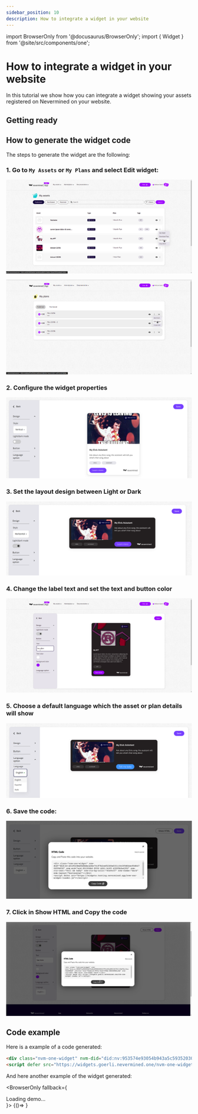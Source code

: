```yaml
---
sidebar_position: 10
description: How to integrate a widget in your website
---
```


import BrowserOnly from '@docusaurus/BrowserOnly';
import { Widget } from '@site/src/components/one';

# How to integrate a widget in your website

In this tutorial we show how you can integrate a widget showing your assets registered on Nevermined on your website.

## Getting ready


## How to generate the widget code

The steps to generate the widget are the following:

### 1. Go to `My Assets` or `My Plans` and select Edit widget:

![My Assets](/images/tutorials/widget/widget_edit_select.png)

![My Plans](/images/tutorials/widget/edit_widget_plans.png)


### 2. Configure the widget properties

![Config Widget](/images/tutorials/widget/widget_config_sceen.png)

### 3. Set the layout design between Light or Dark

![Layout design](/images/tutorials/widget/edit_theme.png)

### 4. Change the label text and set the text and button color

![Button Config](/images/tutorials/widget/change_label.png)

### 5. Choose a default language which the asset or plan details will show

![Select Language](/images/tutorials/widget/select_lang.png)

### 6. Save the code:

![Save the code](/images/tutorials/widget/save_config.png)

### 7. Click in Show HTML and Copy the code

![Copy de code](/images/tutorials/widget/copy_code.png)

## Code example

Here is a example of a code generated:

```html
<div class="nvm-one-widget" nvm-did="did:nv:953574e93054b943a5c5935203024794e32e692154761442b70c1fcc0da362b8" nvm-wid="wid-74aabcf4-9441-4fb4-946b-38242928cc6e" nvm-cta-text="See more" nvm-cta-text-color="#cf0a0a" nvm-cta-bg-color="#3effe4" nvm-theme="dark"></div>
<script defer src="https://widgets.goerli.nevermined.one/nvm-one-widget-loader.js"></script>
```

And here another example of the widget generated:

<BrowserOnly fallback={<div>Loading demo...</div>}>
  {()=> <Widget/>}
</BrowserOnly>

